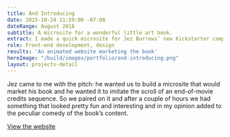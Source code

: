 ```yaml
---
title: And Introducing
date: 2015-10-24 11:59:00 -07:00
dateRange: August 2018
subtitle: A microsite for a wonderful little art book.
extract: I made a quick microsite for Jez Burrows’ new Kickstarter campaign and art book, _And Introducing_. Jez describes this peculiar thing as “an art book that collects over 2,500 unlikely, unfortunate, or unintelligible casting credits from almost a century of cinema history.” The book ends up being wonderfully funny and strange when you read that someone in a real honest-to-goodness movie was credited as playing ‘Reluctant Surgeon’ or ‘Dank Jimmy.’
role: Front-end development, design
results: 'An animated website marketing the book'
heroImage: "/build/images/portfolio/and-introducing.png"
layout: projects-detail
---
```


Jez came to me with the pitch: he wanted us to build a microsite that would market his book and he wanted it to imitate the scroll of an end-of-movie credits sequence. So we paired on it and after a couple of hours we had something that looked pretty fun and interesting and in my opinion added to the peculiar comedy of the book’s content.

[View the website](https://codepen.io/robinrendle/live/3982836e8faff88672ec5b09cf94c8f6)
